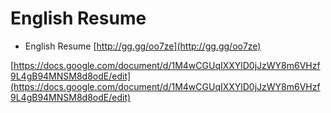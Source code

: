 # English Resume



* English Resume [http://gg.gg/oo7ze](http://gg.gg/oo7ze)

[https://docs.google.com/document/d/1M4wCGUqIXXYlD0jJzWY8m6VHzf9L4gB94MNSM8d8odE/edit](https://docs.google.com/document/d/1M4wCGUqIXXYlD0jJzWY8m6VHzf9L4gB94MNSM8d8odE/edit)

